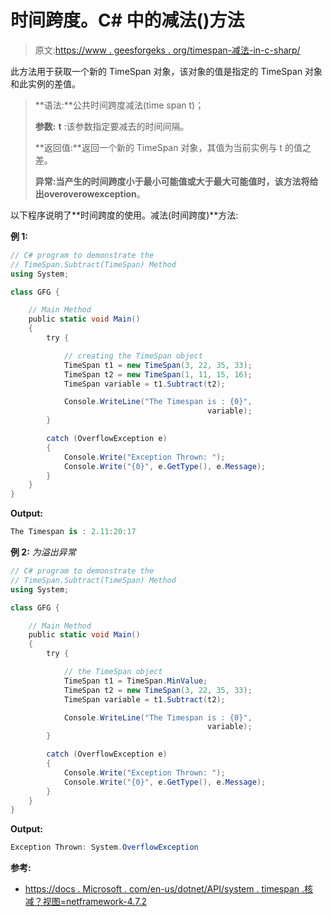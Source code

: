 # 时间跨度。C# 中的减法()方法

> 原文:[https://www . geesforgeks . org/timespan-减法-in-c-sharp/](https://www.geeksforgeeks.org/timespan-subtract-method-in-c-sharp/)

此方法用于获取一个新的 TimeSpan 对象，该对象的值是指定的 TimeSpan 对象和此实例的差值。

> **语法:**公共时间跨度减法(time span t)；
> 
> **参数:**
> **t** :该参数指定要减去的时间间隔。
> 
> **返回值:**返回一个新的 TimeSpan 对象，其值为当前实例与 t 的值之差。
> 
> **异常:**当产生的时间跨度小于最小可能值或大于最大可能值时，该方法将给出**overoverowexception**。

以下程序说明了**时间跨度的使用。减法(时间跨度)**方法:

**例 1:**

```cs
// C# program to demonstrate the
// TimeSpan.Subtract(TimeSpan) Method
using System;

class GFG {

    // Main Method
    public static void Main()
    {
        try {

            // creating the TimeSpan object
            TimeSpan t1 = new TimeSpan(3, 22, 35, 33);
            TimeSpan t2 = new TimeSpan(1, 11, 15, 16);
            TimeSpan variable = t1.Subtract(t2);

            Console.WriteLine("The Timespan is : {0}",
                                            variable);
        }

        catch (OverflowException e) 
        {
            Console.Write("Exception Thrown: ");
            Console.Write("{0}", e.GetType(), e.Message);
        }
    }
}
```

**Output:**

```cs
The Timespan is : 2.11:20:17

```

**例 2:** *为溢出异常*

```cs
// C# program to demonstrate the
// TimeSpan.Subtract(TimeSpan) Method
using System;

class GFG {

    // Main Method
    public static void Main()
    {
        try {

            // the TimeSpan object
            TimeSpan t1 = TimeSpan.MinValue;
            TimeSpan t2 = new TimeSpan(3, 22, 35, 33);
            TimeSpan variable = t1.Subtract(t2);

            Console.WriteLine("The Timespan is : {0}",
                                            variable);
        }

        catch (OverflowException e) 
        {
            Console.Write("Exception Thrown: ");
            Console.Write("{0}", e.GetType(), e.Message);
        }
    }
}
```

**Output:**

```cs
Exception Thrown: System.OverflowException

```

**参考:**

*   [https://docs . Microsoft . com/en-us/dotnet/API/system . timespan .核减？视图=netframework-4.7.2](https://docs.microsoft.com/en-us/dotnet/api/system.timespan.subtract?view=netframework-4.7.2)